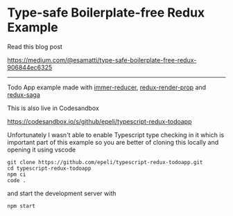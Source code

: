 # Type-safe Boilerplate-free Redux Example

Read this blog post

https://medium.com/@esamatti/type-safe-boilerplate-free-redux-906844ec6325

---

Todo App example made with
[immer-reducer][], [redux-render-prop][] and [redux-saga][]

[immer-reducer]: https://github.com/epeli/immer-reducer
[redux-saga]: https://github.com/redux-saga/redux-saga
[redux-render-prop]: https://github.com/epeli/redux-render-prop

This is also live in Codesandbox

https://codesandbox.io/s/github/epeli/typescript-redux-todoapp

Unfortunately I wasn't able to enable Typescript type checking in it which is
important part of this example so you are better of cloning this locally and
opening it using vscode

    git clone https://github.com/epeli/typescript-redux-todoapp.git
    cd typescript-redux-todoapp
    npm ci
    code .

and start the development server with

    npm start
